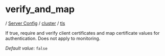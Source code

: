 # verify_and_map

/ [Server Config](../../../README.md) / [cluster](../../README.md) / [tls](../README.md) 

If true, require and verify client certificates and map certificate values for authentication. Does not apply to monitoring.

*Default value*: `false`
